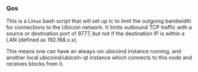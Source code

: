 ### Qos ###

This is a Linux bash script that will set up tc to limit the outgoing bandwidth for connections to the Ubicoin network. It limits outbound TCP traffic with a source or destination port of 9777, but not if the destination IP is within a LAN (defined as 192.168.x.x).

This means one can have an always-on ubicoind instance running, and another local ubicoind/ubicoin-qt instance which connects to this node and receives blocks from it.
